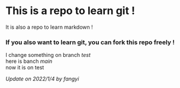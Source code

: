 # This is a repo to learn git !

It is also a repo to learn markdown !  
### If you also want to learn git, you can fork this repo freely !

I change something on branch *test*  
here is banch *main*   
now it is on test 

*Update on 2022/1/4 by fangyi*